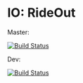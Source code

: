 # IO: RideOut

Master:

[![Build Status](https://travis-ci.com/TobyDustin/RideOut.svg?token=9xckRN24zwbaQpMNtb19&branch=master)](https://travis-ci.com/TobyDustin/RideOut)

Dev:

[![Build Status](https://travis-ci.com/TobyDustin/RideOut.svg?token=9xckRN24zwbaQpMNtb19&branch=dev)](https://travis-ci.com/TobyDustin/RideOut)
